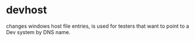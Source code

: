 # devhost
changes windows host file entries, is used for testers that want to point to a Dev system by DNS name.
